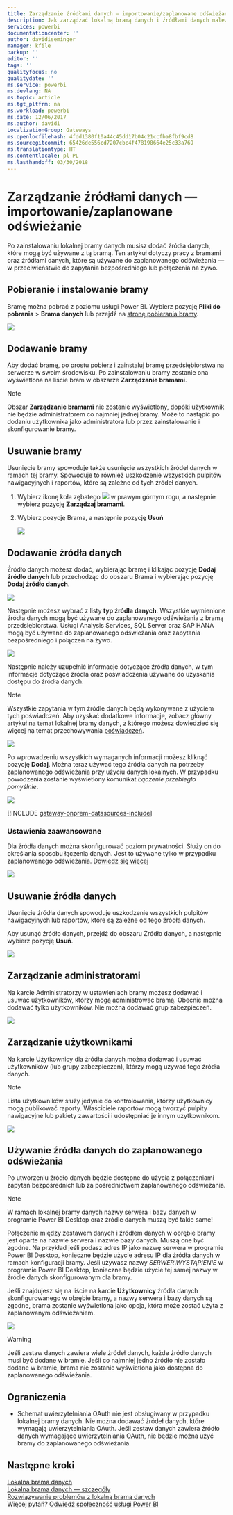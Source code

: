 ```yaml
---
title: Zarządzanie źródłami danych — importowanie/zaplanowane odświeżanie
description: Jak zarządzać lokalną bramą danych i źródłami danych należącymi do tej bramy. Ten artykuł dotyczy źródeł danych, które mogą być używane z funkcją importu lub zaplanowanego odświeżania.
services: powerbi
documentationcenter: ''
author: davidiseminger
manager: kfile
backup: ''
editor: ''
tags: ''
qualityfocus: no
qualitydate: ''
ms.service: powerbi
ms.devlang: NA
ms.topic: article
ms.tgt_pltfrm: na
ms.workload: powerbi
ms.date: 12/06/2017
ms.author: davidi
LocalizationGroup: Gateways
ms.openlocfilehash: 4fdd1380f10a44c45dd17b04c21ccfba8fbf9cd8
ms.sourcegitcommit: 65426de556cd7207cbc4f478198664e25c33a769
ms.translationtype: HT
ms.contentlocale: pl-PL
ms.lasthandoff: 03/30/2018
---
```

# <a name="manage-your-data-source---importscheduled-refresh"></a>Zarządzanie źródłami danych — importowanie/zaplanowane odświeżanie
Po zainstalowaniu lokalnej bramy danych musisz dodać źródła danych, które mogą być używane z tą bramą. Ten artykuł dotyczy pracy z bramami oraz źródłami danych, które są używane do zaplanowanego odświeżania — w przeciwieństwie do zapytania bezpośredniego lub połączenia na żywo.

## <a name="download-and-install-the-gateway"></a>Pobieranie i instalowanie bramy
Bramę można pobrać z poziomu usługi Power BI. Wybierz pozycję **Pliki do pobrania** > **Brama danych** lub przejdź na [stronę pobierania bramy](https://go.microsoft.com/fwlink/?LinkId=698861).

![](media/service-gateway-enterprise-manage-scheduled-refresh/powerbi-download-data-gateway.png)

## <a name="add-a-gateway"></a>Dodawanie bramy
Aby dodać bramę, po prostu [pobierz](https://go.microsoft.com/fwlink/?LinkId=698863) i zainstaluj bramę przedsiębiorstwa na serwerze w swoim środowisku. Po zainstalowaniu bramy zostanie ona wyświetlona na liście bram w obszarze **Zarządzanie bramami**.

> [!NOTE]
> Obszar **Zarządzanie bramami** nie zostanie wyświetlony, dopóki użytkownik nie będzie administratorem co najmniej jednej bramy. Może to nastąpić po dodaniu użytkownika jako administratora lub przez zainstalowanie i skonfigurowanie bramy.
> 
> 

## <a name="remove-a-gateway"></a>Usuwanie bramy
Usunięcie bramy spowoduje także usunięcie wszystkich źródeł danych w ramach tej bramy.  Spowoduje to również uszkodzenie wszystkich pulpitów nawigacyjnych i raportów, które są zależne od tych źródeł danych.

1. Wybierz ikonę koła zębatego ![](media/service-gateway-enterprise-manage-scheduled-refresh/pbi_gearicon.png) w prawym górnym rogu, a następnie wybierz pozycję **Zarządzaj bramami**.
2. Wybierz pozycję Brama, a następnie pozycję **Usuń**
   
   ![](media/service-gateway-enterprise-manage-scheduled-refresh/datasourcesettings7.png)

## <a name="add-a-data-source"></a>Dodawanie źródła danych
Źródło danych możesz dodać, wybierając bramę i klikając pozycję **Dodaj źródło danych** lub przechodząc do obszaru Brama i wybierając pozycję **Dodaj źródło danych**.

![](media/service-gateway-enterprise-manage-scheduled-refresh/datasourcesettings1.png)

Następnie możesz wybrać z listy **typ źródła danych**. Wszystkie wymienione źródła danych mogą być używane do zaplanowanego odświeżania z bramą przedsiębiorstwa. Usługi Analysis Services, SQL Server oraz SAP HANA mogą być używane do zaplanowanego odświeżania oraz zapytania bezpośredniego i połączeń na żywo.

![](media/service-gateway-enterprise-manage-scheduled-refresh/datasourcesettings2.png)

Następnie należy uzupełnić informacje dotyczące źródła danych, w tym informacje dotyczące źródła oraz poświadczenia używane do uzyskania dostępu do źródła danych.

> [!NOTE]
> Wszystkie zapytania w tym źródle danych będą wykonywane z użyciem tych poświadczeń. Aby uzyskać dodatkowe informacje, zobacz główny artykuł na temat lokalnej bramy danych, z którego możesz dowiedzieć się więcej na temat przechowywania [poświadczeń](service-gateway-onprem.md#credentials).
> 
> 

![](media/service-gateway-enterprise-manage-scheduled-refresh/datasourcesettings3-oracle.png)

Po wprowadzeniu wszystkich wymaganych informacji możesz kliknąć pozycję **Dodaj**.  Można teraz używać tego źródła danych na potrzeby zaplanowanego odświeżania przy użyciu danych lokalnych. W przypadku powodzenia zostanie wyświetlony komunikat *Łączenie przebiegło pomyślnie*.

![](media/service-gateway-enterprise-manage-scheduled-refresh/datasourcesettings4.png)

<!-- Shared Install steps Include -->
[!INCLUDE [gateway-onprem-datasources-include](./includes/gateway-onprem-datasources-include.md)]

### <a name="advanced-settings"></a>Ustawienia zaawansowane
Dla źródła danych można skonfigurować poziom prywatności. Służy on do określania sposobu łączenia danych. Jest to używane tylko w przypadku zaplanowanego odświeżania. [Dowiedz się więcej](https://support.office.com/article/Privacy-levels-Power-Query-CC3EDE4D-359E-4B28-BC72-9BEE7900B540)

![](media/service-gateway-enterprise-manage-scheduled-refresh/datasourcesettings9.png)

## <a name="remove-a-data-source"></a>Usuwanie źródła danych
Usunięcie źródła danych spowoduje uszkodzenie wszystkich pulpitów nawigacyjnych lub raportów, które są zależne od tego źródła danych.  

Aby usunąć źródło danych, przejdź do obszaru Źródło danych, a następnie wybierz pozycję **Usuń**.

![](media/service-gateway-enterprise-manage-scheduled-refresh/datasourcesettings6.png)

## <a name="manage-administrators"></a>Zarządzanie administratorami
Na karcie Administratorzy w ustawieniach bramy możesz dodawać i usuwać użytkowników, którzy mogą administrować bramą. Obecnie można dodawać tylko użytkowników. Nie można dodawać grup zabezpieczeń.

![](media/service-gateway-enterprise-manage-scheduled-refresh/datasourcesettings8.png)

## <a name="manage-users"></a>Zarządzanie użytkownikami
Na karcie Użytkownicy dla źródła danych można dodawać i usuwać użytkowników (lub grupy zabezpieczeń), którzy mogą używać tego źródła danych.

> [!NOTE]
> Lista użytkowników służy jedynie do kontrolowania, którzy użytkownicy mogą publikować raporty. Właściciele raportów mogą tworzyć pulpity nawigacyjne lub pakiety zawartości i udostępniać je innym użytkownikom.
> 
> 

![](media/service-gateway-enterprise-manage-scheduled-refresh/datasourcesettings5.png)

## <a name="using-the-data-source-for-scheduled-refresh"></a>Używanie źródła danych do zaplanowanego odświeżania
Po utworzeniu źródło danych będzie dostępne do użycia z połączeniami zapytań bezpośrednich lub za pośrednictwem zaplanowanego odświeżania.

> [!NOTE]
> W ramach lokalnej bramy danych nazwy serwera i bazy danych w programie Power BI Desktop oraz źródle danych muszą być takie same!
> 
> 

Połączenie między zestawem danych i źródłem danych w obrębie bramy jest oparte na nazwie serwera i nazwie bazy danych. Muszą one być zgodne. Na przykład jeśli podasz adres IP jako nazwę serwera w programie Power BI Desktop, konieczne będzie użycie adresu IP dla źródła danych w ramach konfiguracji bramy. Jeśli używasz nazwy *SERWER\WYSTĄPIENIE* w programie Power BI Desktop, konieczne będzie użycie tej samej nazwy w źródle danych skonfigurowanym dla bramy.

Jeśli znajdujesz się na liście na karcie **Użytkownicy** źródła danych skonfigurowanego w obrębie bramy, a nazwy serwera i bazy danych są zgodne, brama zostanie wyświetlona jako opcja, która może zostać użyta z zaplanowanym odświeżaniem.

![](media/service-gateway-enterprise-manage-scheduled-refresh/powerbi-gateway-enterprise-schedule-refresh.png)

> [!WARNING]
> Jeśli zestaw danych zawiera wiele źródeł danych, każde źródło danych musi być dodane w bramie. Jeśli co najmniej jedno źródło nie zostało dodane w bramie, brama nie zostanie wyświetlona jako dostępna do zaplanowanego odświeżania.
> 
> 

## <a name="limitations"></a>Ograniczenia
* Schemat uwierzytelniania OAuth nie jest obsługiwany w przypadku lokalnej bramy danych. Nie można dodawać źródeł danych, które wymagają uwierzytelniania OAuth. Jeśli zestaw danych zawiera źródło danych wymagające uwierzytelniania OAuth, nie będzie można użyć bramy do zaplanowanego odświeżania.

## <a name="next-steps"></a>Następne kroki
[Lokalna brama danych](service-gateway-onprem.md)  
[Lokalna brama danych — szczegóły](service-gateway-onprem-indepth.md)  
[Rozwiązywanie problemów z lokalną bramą danych](service-gateway-onprem-tshoot.md)  
Więcej pytań? [Odwiedź społeczność usługi Power BI](http://community.powerbi.com/)

